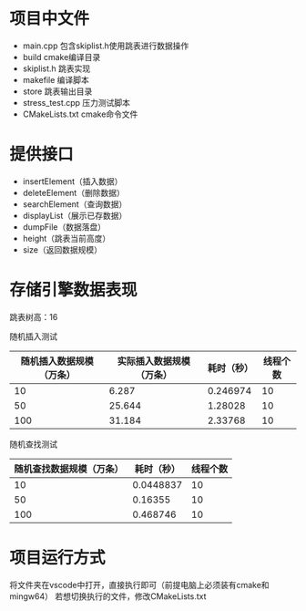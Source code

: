 

# 项目中文件

* main.cpp 包含skiplist.h使用跳表进行数据操作
* build cmake编译目录
* skiplist.h 跳表实现     
* makefile 编译脚本
* store 跳表输出目录 
* stress_test.cpp 压力测试脚本
* CMakeLists.txt cmake命令文件


# 提供接口

* insertElement（插入数据）
* deleteElement（删除数据）
* searchElement（查询数据）
* displayList（展示已存数据）
* dumpFile（数据落盘）
* height（跳表当前高度）
* size（返回数据规模）


# 存储引擎数据表现


跳表树高：16 

随机插入测试

|随机插入数据规模（万条） |实际插入数据规模（万条）|耗时（秒） |线程个数|
|---|---|---|---| 
|10 |6.287|0.246974 |10|
|50 |25.644|1.28028 |10|
|100 |31.184 |2.33768|10|

随机查找测试

|随机查找数据规模（万条）|耗时（秒）|线程个数|
|---|---|---|
|10|0.0448837|10|
|50|0.16355|10|
|100|0.468746|10|


# 项目运行方式

将文件夹在vscode中打开，直接执行即可（前提电脑上必须装有cmake和mingw64）
若想切换执行的文件，修改CMakeLists.txt





